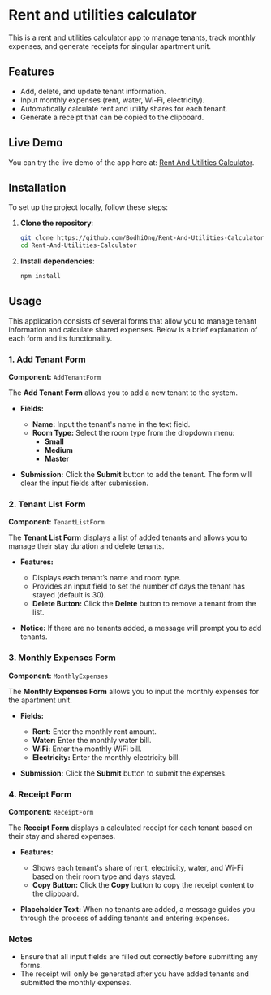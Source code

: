 # Rent and utilities calculator

This is a rent and utilities calculator app to manage tenants, track monthly expenses, and generate receipts for singular apartment unit.

## Features

- Add, delete, and update tenant information.
- Input monthly expenses (rent, water, Wi-Fi, electricity).
- Automatically calculate rent and utility shares for each tenant.
- Generate a receipt that can be copied to the clipboard.

## Live Demo

You can try the live demo of the app here at: [Rent And Utilities Calculator](https://bodhiong.github.io/Rent-And-Utilities-Calculator/).

## Installation

To set up the project locally, follow these steps:

1. **Clone the repository**:

   ```bash
   git clone https://github.com/BodhiOng/Rent-And-Utilities-Calculator.git
   cd Rent-And-Utilities-Calculator
   ```

2. **Install dependencies**:

   ```bash
   npm install
   ```

## Usage

This application consists of several forms that allow you to manage tenant information and calculate shared expenses. Below is a brief explanation of each form and its functionality.

### 1. Add Tenant Form

**Component:** `AddTenantForm`

The **Add Tenant Form** allows you to add a new tenant to the system.

- **Fields:**
  - **Name:** Input the tenant's name in the text field.
  - **Room Type:** Select the room type from the dropdown menu:
    - **Small**
    - **Medium**
    - **Master**

- **Submission:** Click the **Submit** button to add the tenant. The form will clear the input fields after submission.

### 2. Tenant List Form

**Component:** `TenantListForm`

The **Tenant List Form** displays a list of added tenants and allows you to manage their stay duration and delete tenants.

- **Features:**
  - Displays each tenant’s name and room type.
  - Provides an input field to set the number of days the tenant has stayed (default is 30).
  - **Delete Button:** Click the **Delete** button to remove a tenant from the list.

- **Notice:** If there are no tenants added, a message will prompt you to add tenants.

### 3. Monthly Expenses Form

**Component:** `MonthlyExpenses`

The **Monthly Expenses Form** allows you to input the monthly expenses for the apartment unit.

- **Fields:**
  - **Rent:** Enter the monthly rent amount.
  - **Water:** Enter the monthly water bill.
  - **WiFi:** Enter the monthly WiFi bill.
  - **Electricity:** Enter the monthly electricity bill.

- **Submission:** Click the **Submit** button to submit the expenses.

### 4. Receipt Form

**Component:** `ReceiptForm`

The **Receipt Form** displays a calculated receipt for each tenant based on their stay and shared expenses.

- **Features:**
  - Shows each tenant's share of rent, electricity, water, and Wi-Fi based on their room type and days stayed.
  - **Copy Button:** Click the **Copy** button to copy the receipt content to the clipboard.

- **Placeholder Text:** When no tenants are added, a message guides you through the process of adding tenants and entering expenses.

### Notes

- Ensure that all input fields are filled out correctly before submitting any forms.
- The receipt will only be generated after you have added tenants and submitted the monthly expenses.
